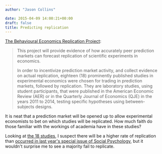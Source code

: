 ```yaml
---
author: "Jason Collins"

date: 2015-04-09 14:00:21+00:00
draft: false
title: Predicting replication
---
```


[The Behavioural Economics Replication Project](http://sciencepredictionmarkets.com/):


<blockquote>This project will provide evidence of how accurately peer prediction markets can forecast replication of scientific experiments in economics.

In order to incentivize prediction market activity, and collect evidence on actual replication, eighteen (18) prominently published studies in experimental economics were chosen for trading in prediction markets, followed by replication. They are laboratory studies, using student participants, that were published in the American Economic Review (AER) or in the Quarterly Journal of Economics (QJE) in the years 2011 to 2014, testing specific hypotheses using between-subjects designs.</blockquote>


It is neat that a prediction market will be opened up to allow experimental economists to bet on which studies will be replicated. How much faith do those familiar with the workings of academia have in these studies?

Looking at [the 18 studies](http://sciencepredictionmarkets.com/studies.html), I suspect there will be a higher rate of replication than [occurred in last year's special issue of Social Psychology](http://www.slate.com/articles/health_and_science/science/2014/07/replication_controversy_in_psychology_bullying_file_drawer_effect_blog_posts.html), but it wouldn't surprise me to see a majority fail to replicate.
